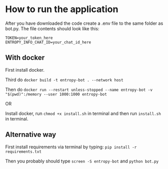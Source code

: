 # How to run the application

After you have downloaded the code create a .env file to the same folder as bot.py.
The file contents should look like this:

	TOKEN=your_token_here
	ENTROPY_INFO_CHAT_ID=your_chat_id_here

## With docker
First install docker.

Third do `docker build -t entropy-bot . --network host`

Then do `docker run --restart unless-stopped --name entropy-bot -v "$(pwd)":/memory --user 1000:1000 entropy-bot`

OR

Install docker, run `chmod +x install.sh` in terminal and then run `install.sh` in terminal.

## Alternative way
First install requirements via terminal by typing:
`pip install -r requirements.txt`

Then you probably should type `screen -S entropy-bot` and `python bot.py`
